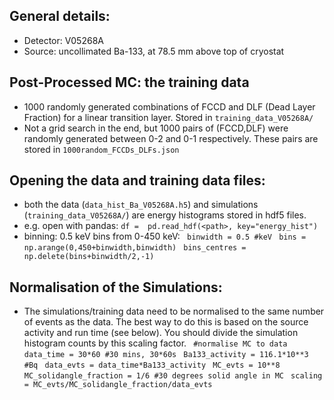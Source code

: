## General details:
- Detector: V05268A
- Source: uncollimated Ba-133, at 78.5 mm above top of cryostat

## Post-Processed MC: the training data
- 1000 randomly generated combinations of FCCD and DLF (Dead Layer Fraction) for a linear transition layer. Stored in `training_data_V05268A/`
- Not a grid search in the end, but 1000 pairs of (FCCD,DLF) were randomly generated between 0-2 and 0-1 respectively. These pairs are stored in `1000random_FCCDs_DLFs.json`


## Opening the data and training data files:
- both the data (`data_hist_Ba_V05268A.h5`) and simulations (`training_data_V05268A/`) are energy histograms stored in hdf5 files.
- e.g. open with pandas: `df =  pd.read_hdf(<path>, key="energy_hist")`
- binning: 0.5 keV bins from 0-450 keV:
    ` binwidth = 0.5 #keV`
    ` bins = np.arange(0,450+binwidth,binwidth)`
    ` bins_centres = np.delete(bins+binwidth/2,-1)`

## Normalisation of the Simulations:
- The simulations/training data need to be normalised to the same number of events as the data. The best way to do this is based on the source activity and run time (see below). You should divide the simulation histogram counts by this scaling factor.
    ` #normalise MC to data`
    ` data_time = 30*60 #30 mins, 30*60s`
    ` Ba133_activity = 116.1*10**3 #Bq`
    ` data_evts = data_time*Ba133_activity`
    ` MC_evts = 10**8`
    ` MC_solidangle_fraction = 1/6 #30 degrees solid angle in MC`
    ` scaling = MC_evts/MC_solidangle_fraction/data_evts`